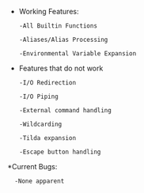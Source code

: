 * Working Features:

      -All Builtin Functions 
      
      -Aliases/Alias Processing
      
      -Environmental Variable Expansion

* Features that do not work

      -I/O Redirection

      -I/O Piping
      
      -External command handling
      
      -Wildcarding
      
      -Tilda expansion
      
      -Escape button handling

*Current Bugs:

      -None apparent

